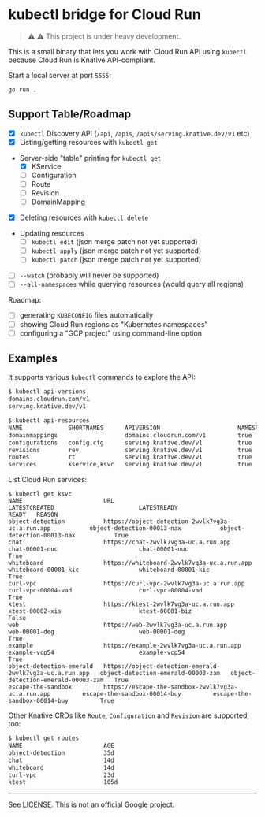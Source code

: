 # kubectl bridge for Cloud Run

> :warning: :warning: This project is under heavy development.

This is a small binary that lets you work with Cloud Run API
using `kubectl` because Cloud Run is Knative API-compliant.

Start a local server at port `5555`:

```sh
go run .
```

## Support Table/Roadmap

- [x] `kubectl` Discovery API (`/api`, `/apis`, `/apis/serving.knative.dev/v1` etc)
- [x] Listing/getting resources with `kubectl get`
- Server-side "table" printing for `kubectl get`
    - [x] KService 
    - [ ] Configuration
    - [ ] Route
    - [ ] Revision
    - [ ] DomainMapping
- [x] Deleting resources with `kubectl delete`
- Updating resources
  - [ ] `kubectl edit`  (json merge patch not yet supported)
  - [ ] `kubectl apply` (json merge patch not yet supported)
  - [ ] `kubectl patch` (json merge patch not yet supported)
- [ ] `--watch` (probably will never be supported)
- [ ] `--all-namespaces` while querying resources (would query all regions)

Roadmap:

- [ ] generating `KUBECONFIG` files automatically
- [ ] showing Cloud Run regions as "Kubernetes namespaces"
- [ ] configuring a "GCP project" using command-line option

## Examples

It supports various `kubectl` commands to explore the API:

```sh
$ kubectl api-versions
domains.cloudrun.com/v1
serving.knative.dev/v1
```

```sh
$ kubectl api-resources
NAME             SHORTNAMES      APIVERSION                      NAMESPACED   KIND
domainmappings                   domains.cloudrun.com/v1         true         DomainMapping
configurations   config,cfg      serving.knative.dev/v1          true         Configuration
revisions        rev             serving.knative.dev/v1          true         Revision
routes           rt              serving.knative.dev/v1          true         Route
services         kservice,ksvc   serving.knative.dev/v1          true         Service
```

List Cloud Run services:

```
$ kubectl get ksvc
NAME                       URL                                                        LATESTCREATED                        LATESTREADY                          READY   REASON
object-detection           https://object-detection-2wvlk7vg3a-uc.a.run.app           object-detection-00013-nax           object-detection-00013-nax           True
chat                       https://chat-2wvlk7vg3a-uc.a.run.app                       chat-00001-nuc                       chat-00001-nuc                       True
whiteboard                 https://whiteboard-2wvlk7vg3a-uc.a.run.app                 whiteboard-00001-kic                 whiteboard-00001-kic                 True
curl-vpc                   https://curl-vpc-2wvlk7vg3a-uc.a.run.app                   curl-vpc-00004-vad                   curl-vpc-00004-vad                   True
ktest                      https://ktest-2wvlk7vg3a-uc.a.run.app                      ktest-00002-xis                      ktest-00001-biz                      False
web                        https://web-2wvlk7vg3a-uc.a.run.app                        web-00001-deg                        web-00001-deg                        True
example                    https://example-2wvlk7vg3a-uc.a.run.app                    example-vcp54                        example-vcp54                        True
object-detection-emerald   https://object-detection-emerald-2wvlk7vg3a-uc.a.run.app   object-detection-emerald-00003-zam   object-detection-emerald-00003-zam   True
escape-the-sandbox         https://escape-the-sandbox-2wvlk7vg3a-uc.a.run.app         escape-the-sandbox-00014-buy         escape-the-sandbox-00014-buy         True
```

Other Knative CRDs like `Route`, `Configuration` and `Revision` are supported, too:

```sh
$ kubectl get routes
NAME                       AGE
object-detection           35d
chat                       14d
whiteboard                 14d
curl-vpc                   23d
ktest                      105d
```

-----

See [LICENSE](./LICENSE). This is not an official Google project.
